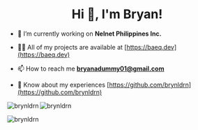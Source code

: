 <h1 align="center">Hi 👋, I'm Bryan!</h1>

- 🔭 I’m currently working on **Nelnet Philippines Inc.**

- 👨‍💻 All of my projects are available at [https://baeq.dev](https://baeq.dev)

- 📫 How to reach me **bryanadummy01@gmail.com**

- 📄 Know about my experiences [https://github.com/brynldrn](https://github.com/brynldrn)

<p><img align="left" src="https://github-readme-stats.vercel.app/api/top-langs?username=brynldrn&show_icons=true&theme=dark&locale=en&layout=compact" alt="brynldrn" /></p>

<p><img align="center" src="https://github-readme-stats.vercel.app/api?username=brynldrn&show_icons=true&theme=dark&locale=en" alt="brynldrn" /></p>

<p><img align="center" src="https://github-readme-streak-stats.herokuapp.com/?user=brynldrn&theme=dark" alt="brynldrn" /></p>
